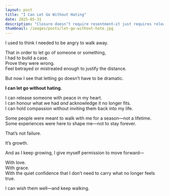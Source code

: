 ```yaml
---
layout: post
title: "I Can Let Go Without Hating"
date: 2025-05-31
description: "Closure doesn’t require resentment—it just requires release."
thumbnail: /images/posts/let-go-without-hate.jpg
---
```


I used to think I needed to be angry to walk away.

That in order to let go of someone or something,  
I had to build a case.  
Prove they were wrong.  
Feel betrayed or mistreated enough to justify the distance.

But now I see that letting go doesn’t have to be dramatic.

**I can let go without hating.**

I can release someone with peace in my heart.  
I can honour what we had *and* acknowledge it no longer fits.  
I can hold compassion without inviting them back into my life.

Some people were meant to walk with me for a season—not a lifetime.  
Some experiences were here to shape me—not to stay forever.

That’s not failure.

It’s growth.

And as I keep growing, I give myself permission to move forward—

With love.  
With grace.  
With the quiet confidence that I don’t need to carry what no longer feels true.

I can wish them well—and keep walking.
